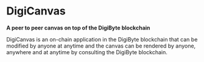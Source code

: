 # DigiCanvas

**A peer to peer canvas on top of the DigiByte blockchain**

DigiCanvas is an on-chain application in the DigiByte blockchain that can be modified by anyone at anytime and the canvas can be rendered by anyone, anywhere and at anytime by consulting the DigiByte blockchain.